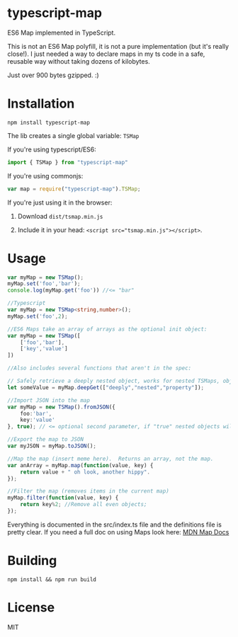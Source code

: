 # typescript-map
ES6 Map implemented in TypeScript.

This is not an ES6 Map polyfill, it is not a pure implementation (but it's really close!).
I just needed a way to declare maps in my ts code in a safe, reusable way without taking dozens of kilobytes.

Just over 900 bytes gzipped. :)

# Installation
`npm install typescript-map`

The lib creates a single global variable: `TSMap`

If you're using typescript/ES6:
```ts
import { TSMap } from "typescript-map"
```

If you're using commonjs:
```ts
var map = require("typescript-map").TSMap;
```

If you're just using it in the browser:

1. Download `dist/tsmap.min.js`

2. Include it in your head: `<script src="tsmap.min.js"></script>`.

# Usage


```ts
var myMap = new TSMap();
myMap.set('foo','bar');
console.log(myMap.get('foo')) //<= "bar"

//Typescript
var myMap = new TSMap<string,number>();
myMap.set('foo',2);

//ES6 Maps take an array of arrays as the optional init object:
var myMap = new TSMap([
    ['foo','bar'],
    ['key','value']
])

//Also includes several functions that aren't in the spec:

// Safely retrieve a deeply nested object, works for nested TSMaps, objects and arrays.
let someValue = myMap.deepGet(["deeply","nested","property"]);

//Import JSON into the map
var myMap = new TSMap().fromJSON({
    foo:'bar',
    key:'value'
}, true); // <= optional second parameter, if "true" nested objects will be converted to TSMaps.

//Export the map to JSON
var myJSON = myMap.toJSON();

//Map the map (insert meme here).  Returns an array, not the map.
var anArray = myMap.map(function(value, key) {
    return value + " oh look, another hippy".
});

//Filter the map (removes items in the current map)
myMap.filter(function(value, key) {
    return key%2; //Remove all even objects;
});

```

Everything is documented in the src/index.ts file and the definitions file is pretty clear.  If you need a full doc on using Maps look here:
[MDN Map Docs](https://developer.mozilla.org/en-US/docs/Web/JavaScript/Reference/Global_Objects/Map)

# Building
`npm install && npm run build`

# License
MIT